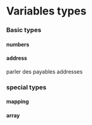 # Variables types

### Basic types

#### numbers

#### address

parler des payables addresses

### special types

#### mapping

#### array
